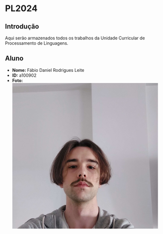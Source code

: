 # PL2024

## Introdução 
Aqui serão armazenados todos os trabalhos da Unidade Curricular de Processamento de Linguagens.

## Aluno

- **Nome:** Fábio Daniel Rodrigues Leite
- **ID:** a100902
- **Foto:** ![Fotografia do aluno](pic.jpg)
